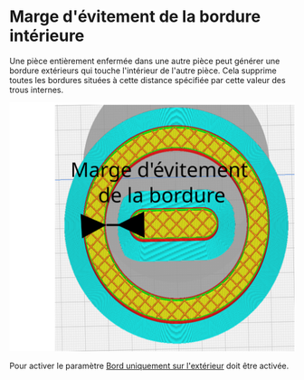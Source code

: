 Marge d'évitement de la bordure intérieure
====

Une pièce entièrement enfermée dans une autre pièce peut générer une bordure extérieurs qui touche l'intérieur de l'autre pièce. Cela supprime toutes les bordures situées à cette distance spécifiée par cette valeur des trous internes.

![Marge d'évitement de la bordure intérieure](../images/brim_inside_marging_fr.svg)

Pour activer le paramètre [Bord uniquement sur l'extérieur](brim_outside_only.md) doit être activée.